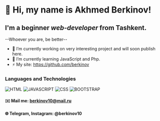 # 👋 Hi, my name is **Akhmed Berkinov**!
## I'm a beginner *web-developer*  from Tashkent.
--Whoever you are, be better--
- 🔭 I’m currently working on very interesting project and will soon publish here.
- 🌱 I’m currently learning JavaScript and Php.
- ⚡ My site: https://github.com/berkinov
### Languages and Technologies
![HTML](https://img.shields.io/badge/-HTML-090909?style=for-the-badge&logo=html5)
![JAVASCRIPT](https://img.shields.io/badge/-JAVASCRIPT-090909?style=for-the-badge&logo=javascript)
![CSS](https://img.shields.io/badge/-CSS-090909?style=for-the-badge&logo=css3)
![BOOTSTRAP](https://img.shields.io/badge/-BOOTSTRAP-090909?style=for-the-badge&logo=bootstrap)
#### ✉️ Mail me: berkinov10@mail.ru
#### 🌐 Telegram, Instagram: @berkinov10
